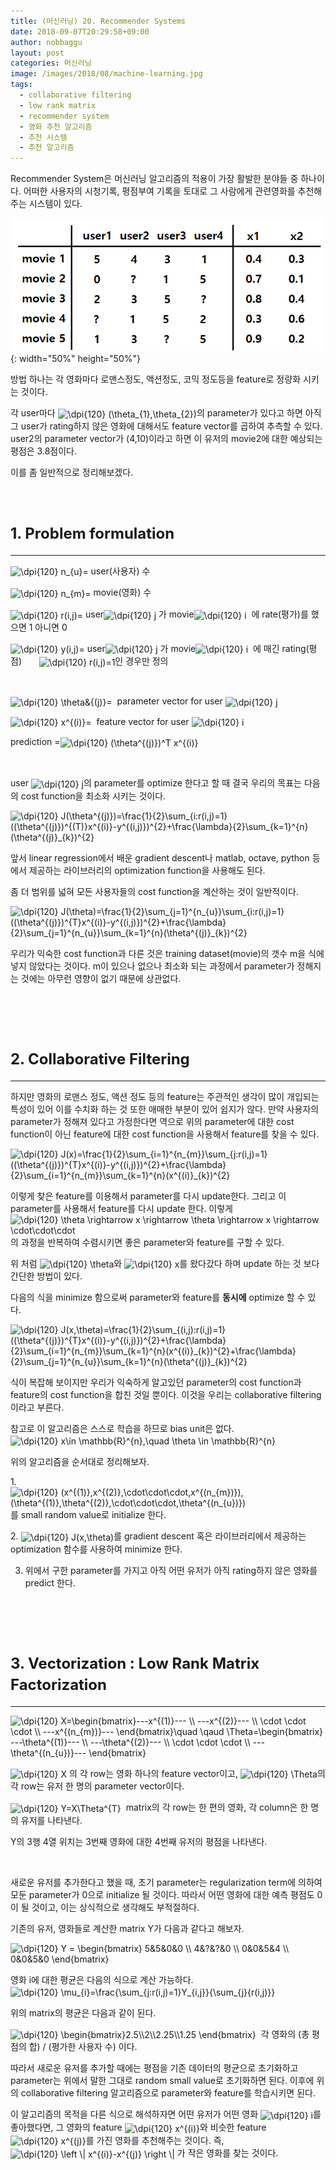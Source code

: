```yaml
---
title: (머신러닝) 20. Recommender Systems
date: 2018-09-07T20:29:58+09:00
author: nobbaggu
layout: post
categories: 머신러닝
image: /images/2018/08/machine-learning.jpg
tags:
  - collaborative filtering
  - low rank matrix
  - recommender system
  - 영화 추천 알고리즘
  - 추천 시스템
  - 추천 알고리즘
---
```

Recommender System은 머신러닝 알고리즘의 적용이 가장 활발한 분야들 중 하나이다. 어떠한 사용자의 시청기록, 평점부여 기록을 토대로 그 사람에게 관련영화를 추천해 주는 시스템이 있다.

![image](/images/2018/09/no-name-4.png){: width="50%" height="50%"}

방법 하나는 각 영화마다 로맨스정도, 액션정도, 코믹 정도등을 feature로 정량화 시키는 것이다.

각 user마다 <img src="https://latex.codecogs.com/gif.latex?\dpi{120}&space;(\theta_{1},\theta_{2})" alt="\dpi{120} (\theta_{1},\theta_{2})" align="absmiddle" />의 parameter가 있다고 하면 아직 그 user가 rating하지 않은 영화에 대해서도 feature vector를 곱하여 추측할 수 있다. user2의 parameter vector가 (4,10)이라고 하면 이 유저의 movie2에 대한 예상되는 평점은 3.8점이다.

이를 좀 일반적으로 정리해보겠다.

&nbsp;

# <span style="font-size: 18pt;"><strong>1. Problem formulation</strong></span>

* * *

<img src="https://latex.codecogs.com/gif.latex?\dpi{120}&space;n_{u}=" alt="\dpi{120} n_{u}=" align="absmiddle" /> user(사용자) 수

<img src="https://latex.codecogs.com/gif.latex?\dpi{120}&space;n_{m}=" alt="\dpi{120} n_{m}=" align="absmiddle" /> movie(영화) 수

<img src="https://latex.codecogs.com/gif.latex?\dpi{120}&space;r(i,j)=" alt="\dpi{120} r(i,j)=" align="absmiddle" /> user<img src="https://latex.codecogs.com/gif.latex?\dpi{120}&space;j" alt="\dpi{120} j" align="absmiddle" /> 가 movie<img src="https://latex.codecogs.com/gif.latex?\dpi{120}&space;i" alt="\dpi{120} i" align="absmiddle" />  에 rate(평가)를 했으면 1 아니면 0

<img src="https://latex.codecogs.com/gif.latex?\dpi{120}&space;y(i,j)=" alt="\dpi{120} y(i,j)=" align="absmiddle" /> user<img src="https://latex.codecogs.com/gif.latex?\dpi{120}&space;j" alt="\dpi{120} j" align="absmiddle" /> 가 movie<img src="https://latex.codecogs.com/gif.latex?\dpi{120}&space;i" alt="\dpi{120} i" align="absmiddle" />  에 매긴 rating(평점)       <img src="https://latex.codecogs.com/gif.latex?\dpi{120}&space;r(i,j)=1" alt="\dpi{120} r(i,j)=1" align="absmiddle" />인 경우만 정의

&nbsp;

<img src="https://latex.codecogs.com/gif.latex?\dpi{120}&space;\theta&{(j)}=" alt="\dpi{120} \theta&{(j)}=" align="absmiddle" />  parameter vector for user <img src="https://latex.codecogs.com/gif.latex?\dpi{120}&space;j" alt="\dpi{120} j" align="absmiddle" />

<img src="https://latex.codecogs.com/gif.latex?\dpi{120}&space;x^{(i)}=" alt="\dpi{120} x^{(i)}=" align="absmiddle" />  feature vector for user <img src="https://latex.codecogs.com/gif.latex?\dpi{120}&space;i" alt="\dpi{120} i" align="absmiddle" />

prediction =<img src="https://latex.codecogs.com/gif.latex?\dpi{120}&space;(\theta^{(j)})^T&space;x^{(i)}" alt="\dpi{120} (\theta^{(j)})^T x^{(i)}" align="absmiddle" /> 

&nbsp;

user <img src="https://latex.codecogs.com/gif.latex?\dpi{120}&space;j" alt="\dpi{120} j" align="absmiddle" />의 parameter를 optimize 한다고 할 때 결국 우리의 목표는 다음의 cost function을 최소화 시키는 것이다.

<img src="https://latex.codecogs.com/gif.latex?\dpi{120}&space;J(\theta^{(j)})=\frac{1}{2}\sum_{i:r(i,j)=1}((\theta^{(j)})^{(T)}x^{(i)}-y^{(i,j)})^{2}+\frac{\lambda}{2}\sum_{k=1}^{n}(\theta^{(j)}_{k})^{2}" alt="\dpi{120} J(\theta^{(j)})=\frac{1}{2}\sum_{i:r(i,j)=1}((\theta^{(j)})^{(T)}x^{(i)}-y^{(i,j)})^{2}+\frac{\lambda}{2}\sum_{k=1}^{n}(\theta^{(j)}_{k})^{2}" align="absmiddle" /> 

앞서 linear regression에서 배운 gradient descent나 matlab, octave, python 등에서 제공하는 라이브러리의 optimization function을 사용해도 된다.

좀 더 범위를 넓혀 모든 사용자들의 cost function을 계산하는 것이 일반적이다.

<img src="https://latex.codecogs.com/gif.latex?\dpi{120}&space;J(\theta)=\frac{1}{2}\sum_{j=1}^{n_{u}}\sum_{i:r(i,j)=1}((\theta^{(j)})^{T}x^{(i)}-y^{(i,j)})^{2}+\frac{\lambda}{2}\sum_{j=1}^{n_{u}}\sum_{k=1}^{n}(\theta^{(j)}_{k})^{2}" alt="\dpi{120} J(\theta)=\frac{1}{2}\sum_{j=1}^{n_{u}}\sum_{i:r(i,j)=1}((\theta^{(j)})^{T}x^{(i)}-y^{(i,j)})^{2}+\frac{\lambda}{2}\sum_{j=1}^{n_{u}}\sum_{k=1}^{n}(\theta^{(j)}_{k})^{2}" align="absmiddle" /> 

우리가 익숙한 cost function과 다른 것은 training dataset(movie)의 갯수 m을 식에 넣지 않았다는 것이다. m이 있으나 없으나 최소화 되는 과정에서 parameter가 정해지는 것에는 아무런 영향이 없기 때문에 상관없다.

&nbsp;

&nbsp;

# <span style="font-size: 18pt;"><strong>2. Collaborative Filtering</strong></span>

* * *

하지만 영화의 로맨스 정도, 액션 정도 등의 feature는 주관적인 생각이 많이 개입되는 특성이 있어 이를 수치화 하는 것 또한 애매한 부분이 있어 쉽지가 않다. 만약 사용자의 parameter가 정해져 있다고 가정한다면 역으로 위의 parameter에 대한 cost function이 아닌 feature에 대한 cost function을 사용해서 feature를 찾을 수 있다.

<img src="https://latex.codecogs.com/gif.latex?\dpi{120}&space;J(x)=\frac{1}{2}\sum_{i=1}^{n_{m}}\sum_{j:r(i,j)=1}((\theta^{(j)})^{T}x^{(i)}-y^{(i,j)})^{2}+\frac{\lambda}{2}\sum_{i=1}^{n_{m}}\sum_{k=1}^{n}(x^{(i)}_{k})^{2}" alt="\dpi{120} J(x)=\frac{1}{2}\sum_{i=1}^{n_{m}}\sum_{j:r(i,j)=1}((\theta^{(j)})^{T}x^{(i)}-y^{(i,j)})^{2}+\frac{\lambda}{2}\sum_{i=1}^{n_{m}}\sum_{k=1}^{n}(x^{(i)}_{k})^{2}" align="absmiddle" /> 

이렇게 찾은 feature를 이용해서 parameter를 다시 update한다. 그리고 이 parameter를 사용해서 feature를 다시 update 한다. 이렇게 <img src="https://latex.codecogs.com/gif.latex?\dpi{120}&space;\theta&space;\rightarrow&space;x&space;\rightarrow&space;\theta&space;\rightarrow&space;x&space;\rightarrow&space;\cdot\cdot\cdot" alt="\dpi{120} \theta \rightarrow x \rightarrow \theta \rightarrow x \rightarrow \cdot\cdot\cdot" align="absmiddle" />의 과정을 반복하여 수렴시키면 좋은 parameter와 feature를 구할 수 있다.

위 처럼 <img src="https://latex.codecogs.com/gif.latex?\dpi{120}&space;\theta" alt="\dpi{120} \theta" align="absmiddle" />와 <img src="https://latex.codecogs.com/gif.latex?\dpi{120}&space;x" alt="\dpi{120} x" align="absmiddle" />를 왔다갔다 하며 update 하는 것 보다 간단한 방법이 있다.

다음의 식을 minimize 함으로써 parameter와 feature를 **동시에** optimize 할 수 있다.

<img src="https://latex.codecogs.com/gif.latex?\dpi{120}&space;J(x,\theta)=\frac{1}{2}\sum_{(i,j):r(i,j)=1}((\theta^{(j)})^{T}x^{(i)}-y^{(i,j)})^{2}+\frac{\lambda}{2}\sum_{i=1}^{n_{m}}\sum_{k=1}^{n}(x^{(i)}_{k})^{2}+\frac{\lambda}{2}\sum_{j=1}^{n_{u}}\sum_{k=1}^{n}(\theta^{(j)}_{k})^{2}" alt="\dpi{120} J(x,\theta)=\frac{1}{2}\sum_{(i,j):r(i,j)=1}((\theta^{(j)})^{T}x^{(i)}-y^{(i,j)})^{2}+\frac{\lambda}{2}\sum_{i=1}^{n_{m}}\sum_{k=1}^{n}(x^{(i)}_{k})^{2}+\frac{\lambda}{2}\sum_{j=1}^{n_{u}}\sum_{k=1}^{n}(\theta^{(j)}_{k})^{2}" align="absmiddle" /> 

식이 복잡해 보이지만 우리가 익숙하게 알고있던 parameter의 cost function과 feature의 cost function을 합친 것일 뿐이다. 이것을 우리는 collaborative filtering이라고 부른다.

참고로 이 알고리즘은 스스로 학습을 하므로 bias unit은 없다. <img src="https://latex.codecogs.com/gif.latex?\dpi{120}&space;x\in&space;\mathbb{R}^{n},\quad&space;\theta&space;\in&space;\mathbb{R}^{n}" alt="\dpi{120} x\in \mathbb{R}^{n},\quad \theta \in \mathbb{R}^{n}" align="absmiddle" />

위의 알고리즘을 순서대로 정리해보자.

1.<img src="https://latex.codecogs.com/gif.latex?\dpi{120}&space;(x^{(1)},x^{(2)},\cdot\cdot\cdot,x^{(n_{m})}),&space;(\theta^{(1)},\theta^{(2)},\cdot\cdot\cdot,\theta^{(n_{u})})" alt="\dpi{120} (x^{(1)},x^{(2)},\cdot\cdot\cdot,x^{(n_{m})}), (\theta^{(1)},\theta^{(2)},\cdot\cdot\cdot,\theta^{(n_{u})})" align="absmiddle" /> 를 small random value로 initialize 한다.

2. <img src="https://latex.codecogs.com/gif.latex?\dpi{120}&space;J(x,\theta)" alt="\dpi{120} J(x,\theta)" align="absmiddle" />를 gradient descent 혹은 라이브러리에서 제공하는 optimization 함수를 사용하여 minimize 한다.

3. 위에서 구한 parameter를 가지고 아직 어떤 유저가 아직 rating하지 않은 영화를 predict 한다.

&nbsp;

&nbsp;

# <span style="font-size: 18pt;"><strong>3. Vectorization : Low Rank Matrix Factorization</strong></span>

* * *

<img src="https://latex.codecogs.com/gif.latex?\dpi{120}&space;X=\begin{bmatrix}---x^{(1)}---&space;\\&space;---x^{(2)}---&space;\\&space;\cdot&space;\cdot&space;\cdot&space;\\&space;---x^{(n_{m})}---&space;\end{bmatrix}\quad&space;\qaud&space;\Theta=\begin{bmatrix}&space;---\theta^{(1)}---&space;\\&space;---\theta^{(2)}---&space;\\&space;\cdot&space;\cdot&space;\cdot&space;\\&space;---\theta^{(n_{u})}---&space;\end{bmatrix}" alt="\dpi{120} X=\begin{bmatrix}---x^{(1)}--- \\ ---x^{(2)}--- \\ \cdot \cdot \cdot \\ ---x^{(n_{m})}--- \end{bmatrix}\quad \qaud \Theta=\begin{bmatrix} ---\theta^{(1)}--- \\ ---\theta^{(2)}--- \\ \cdot \cdot \cdot \\ ---\theta^{(n_{u})}--- \end{bmatrix}" align="absmiddle" /> 

<img src="https://latex.codecogs.com/gif.latex?\dpi{120}&space;X" alt="\dpi{120} X" align="absmiddle" /> 의 각 row는 영화 하나의 feature vector이고, <img src="https://latex.codecogs.com/gif.latex?\dpi{120}&space;\Theta" alt="\dpi{120} \Theta" align="absmiddle" />의 각 row는 유저 한 명의 parameter vector이다.

<img src="https://latex.codecogs.com/gif.latex?\dpi{120}&space;Y=X\Theta^{T}" alt="\dpi{120} Y=X\Theta^{T}" align="absmiddle" />  matrix의 각 row는 한 편의 영화, 각 column은 한 명의 유저를 나타낸다.

Y의 3행 4열 위치는 3번째 영화에 대한 4번째 유저의 평점을 나타낸다.

&nbsp;

새로운 유저를 추가한다고 했을 때, 초기 parameter는 regularization term에 의하여 모둔 parameter가 0으로 initialize 될 것이다. 따라서 어떤 영화에 대한 예측 평점도 0이 될 것이고, 이는 상식적으로 생각해도 부적절하다.

기존의 유저, 영화들로 계산한 matrix Y가 다음과 같다고 해보자.

<img src="https://latex.codecogs.com/gif.latex?\dpi{120}&space;Y&space;=&space;\begin{bmatrix}&space;5&5&0&0&space;\\&space;4&?&?&0&space;\\&space;0&0&5&4&space;\\&space;0&0&5&0&space;\end{bmatrix}" alt="\dpi{120} Y = \begin{bmatrix} 5&5&0&0 \\ 4&?&?&0 \\ 0&0&5&4 \\ 0&0&5&0 \end{bmatrix}" align="absmiddle" /> 

영화 i에 대한 평균은 다음의 식으로 계산 가능하다. <img src="https://latex.codecogs.com/gif.latex?\dpi{120}&space;\mu_{i}=\frac{\sum_{j:r(i,j)=1}Y_{i,j}}{\sum_{j}{r(i,j)}}" alt="\dpi{120} \mu_{i}=\frac{\sum_{j:r(i,j)=1}Y_{i,j}}{\sum_{j}{r(i,j)}}" align="absmiddle" />

위의 matrix의 평균은 다음과 같이 된다.

<img src="https://latex.codecogs.com/gif.latex?\dpi{120}&space;\begin{bmatrix}2.5\\2\\2.25\\1.25&space;\end{bmatrix}" alt="\dpi{120} \begin{bmatrix}2.5\\2\\2.25\\1.25 \end{bmatrix}" align="absmiddle" />  각 영화의 (총 평점의 합) / (평가한 사용자 수) 이다.

따라서 새로운 유저를 추가할 때에는 평점을 기존 데이터의 평균으로 초기화하고 parameter는 위에서 말한 그대로 random small value로 초기화하면 된다. 이후에 위의 collaborative filtering 알고리즘으로 parameter와 feature를 학습시키면 된다.

이 알고리즘의 목적을 다른 식으로 해석하자면 어떤 유저가 어떤 영화 <img src="https://latex.codecogs.com/gif.latex?\dpi{120}&space;i" alt="\dpi{120} i" align="absmiddle" />를 좋아했다면, 그 영화의 feature <img src="https://latex.codecogs.com/gif.latex?\dpi{120}&space;x^{(i)}" alt="\dpi{120} x^{(i)}" align="absmiddle" />와 비슷한 feature <img src="https://latex.codecogs.com/gif.latex?\dpi{120}&space;x^{(j)}" alt="\dpi{120} x^{(j)}" align="absmiddle" />를 가진 영화를 추천해주는 것이다. 즉,<img src="https://latex.codecogs.com/gif.latex?\dpi{120}&space;\left&space;\|&space;x^{(i)}-x^{(j)}&space;\right&space;\|" alt="\dpi{120} \left \| x^{(i)}-x^{(j)} \right \|" align="absmiddle" /> 가 작은 영화를 찾는 것이다.